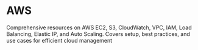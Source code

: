 # AWS
Comprehensive resources on AWS EC2, S3, CloudWatch, VPC, IAM, Load Balancing, Elastic IP, and Auto Scaling. Covers setup, best practices, and use cases for efficient cloud management
